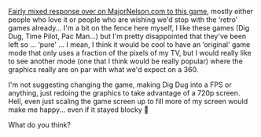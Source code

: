 [Fairly mixed response over on MajorNelson.com to this game](http://www.majornelson.com/archive/2006/10/10/Soon_3A00_-Dig-Dug.aspx), mostly either people who love it or people who are wishing we'd stop with the &#8216;retro' games already... I'm a bit on the fence here myself, I like these games (Dig Dug, Time Pilot, Pac Man...) [<img alt="" hspace="0" src="http://static.flickr.com/93/221454813_a5af3ae0b1_m.jpg" align="right" border="0" />](http://www.flickr.com/photos/55732290@N00/221454813/ "")but I'm pretty disappointed that they've been left so ... &#8216;pure' ... I mean, I think it would be cool to have an &#8216;original' game mode that only uses a fraction of the pixels of my TV, but I would really like to see another mode (one that I think would be really popular) where the graphics really are on par with what we'd expect on a 360.

I'm not suggesting changing the game, making Dig Dug into a FPS or anything, just redoing the graphics to take advantage of a 720p screen. Hell, even just scaling the game screen up to fill more of my screen would make me happy... even if it stayed blocky 🙂

What do you think?